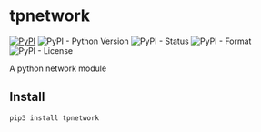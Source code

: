 # tpnetwork

[![PyPI](https://img.shields.io/pypi/v/tpnetwork)](https://pypi.org/project/tpnetwork/)
![PyPI - Python Version](https://img.shields.io/pypi/pyversions/tpnetwork)
![PyPI - Status](https://img.shields.io/pypi/status/tpnetwork)
![PyPI - Format](https://img.shields.io/pypi/format/tpnetwork)
![PyPI - License](https://img.shields.io/pypi/l/tpnetwork)

A python network module

## Install
`pip3 install tpnetwork`
